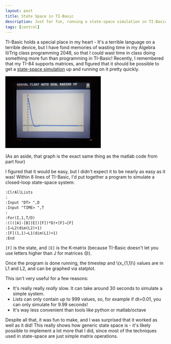 ```yaml
---
layout: post
title: State Space in TI-Basic
description: Just for fun, running a state-space simulation in TI-Basic
tags: [control]
---
```

TI-Basic holds a special place in my heart - It's a terrible language on a terrible device, but I have fond memories of wasting time in my Algebra II/Trig class programming 2048, so that I could wast time in class doing something more fun than programming in TI-Basic! Recently, I remembered that my TI-84 supports matrices, and figured that it should be possible to get a [state-space simulation](/posts/intro-to-control-part-four-state-space) up and running on it pretty quickly.

<img src="../img/tiss/graph-small.jpg" alt="Graph">

(As an aside, that graph is the exact same thing as the matlab code from part four)

I figured that it would be easy, but I didn't expect it to be nearly as easy as it was! Within 8 lines of TI-Basic, I'd put together a program to simulate a closed-loop state-space system:

```tibasic
:ClrAllLists
:
:Input "DT> ",D
:Input "TIME> ",T
:
:For(I,1,T/D)
:((([A]-[B][E])[F])*D)+[F]→[F]
:I→L2(dim(L2)+1)
:[F](1,1)→L1(dim(L1)+1)
:End
```

`[F]` is the state, and `[E]` is the K-matrix (because TI-Basic doesn't let you use letters higher than J for matrices 😢).

Once the program is done running, the timestep and \\(x\_{1,1}\\) values are in L1 and L2, and can be graphed via statplot.

This isn't very useful for a few reasons:

* It's really really *really* slow. It can take around 30 seconds to simulate a simple system.
* Lists can only contain up to 999 values, so, for example if dt=0.01, you can only simulate for 9.99 seconds!
* It's way less convenient than tools like python or matlab/octave

Despite all that, it was fun to make, and I was surprised that it worked as well as it did! This really shows how generic state space is - it's likely possible to implement a lot more that I did, since most of the techniques used in state-space are just simple matrix operations.
